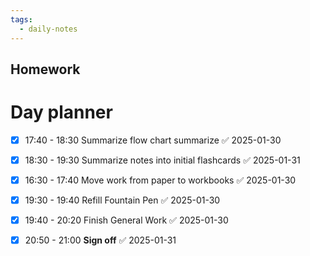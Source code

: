 ```yaml
---
tags:
  - daily-notes
---
```

## Homework 



# Day planner

- [x] 17:40 - 18:30  Summarize flow chart summarize ✅ 2025-01-30
- [x] 18:30 - 19:30  Summarize notes into initial flashcards ✅ 2025-01-31
- [x] 16:30 - 17:40  Move work from paper to workbooks ✅ 2025-01-30
- [x] 19:30 - 19:40 Refill Fountain Pen ✅ 2025-01-30
- [x] 19:40 - 20:20 Finish General Work ✅ 2025-01-30
- [x] 20:50 - 21:00 **Sign off** ✅ 2025-01-31








